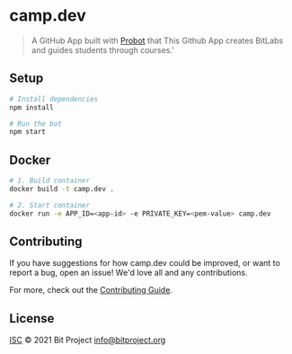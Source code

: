 # camp.dev

> A GitHub App built with [Probot](https://github.com/probot/probot) that This Github App creates BitLabs and guides students through courses.&#x27;

## Setup

```sh
# Install dependencies
npm install

# Run the bot
npm start
```

## Docker

```sh
# 1. Build container
docker build -t camp.dev .

# 2. Start container
docker run -e APP_ID=<app-id> -e PRIVATE_KEY=<pem-value> camp.dev
```

## Contributing

If you have suggestions for how camp.dev could be improved, or want to report a bug, open an issue! We'd love all and any contributions.

For more, check out the [Contributing Guide](CONTRIBUTING.md).

## License

[ISC](LICENSE) © 2021 Bit Project <info@bitproject.org>
